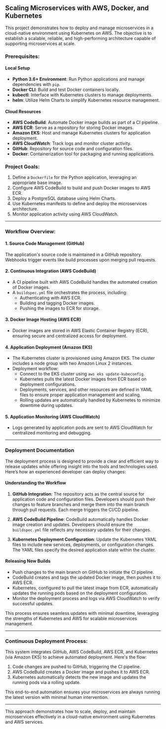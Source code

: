 ## Scaling Microservices with AWS, Docker, and Kubernetes
This project demonstrates how to deploy and manage microservices in a cloud-native environment using Kubernetes on AWS. The objective is to establish a scalable, reliable, and high-performing architecture capable of supporting microservices at scale.

### Prerequisites:
#### Local Setup
- **Python 3.6+ Environment**: Run Python applications and manage dependencies with `pip`.
- **Docker CLI**: Build and test Docker containers locally.
- **kubectl**: Interface with Kubernetes clusters to manage deployments.
- **helm**: Utilize Helm Charts to simplify Kubernetes resource management.

#### Cloud Resources
- **AWS CodeBuild**: Automate Docker image builds as part of a CI pipeline.
- **AWS ECR**: Serve as a repository for storing Docker images.
- **Amazon EKS**: Host and manage Kubernetes clusters for application deployment.
- **AWS CloudWatch**: Track logs and monitor cluster activity.
- **GitHub**: Repository for source code and configuration files.
- **Docker**: Containerization tool for packaging and running applications.

### Project Goals:
1. Define a `Dockerfile` for the Python application, leveraging an appropriate base image.
2. Configure AWS CodeBuild to build and push Docker images to AWS ECR.
3. Deploy a PostgreSQL database using Helm Charts.
4. Use Kubernetes manifests to define and deploy the microservices architecture.
5. Monitor application activity using AWS CloudWatch.

---

### Workflow Overview:
#### **1. Source Code Management (GitHub)**
The application's source code is maintained in a GitHub repository. Webhooks trigger events like build processes upon merging pull requests.

#### **2. Continuous Integration (AWS CodeBuild)**
- A CI pipeline built with AWS CodeBuild handles the automated creation of Docker images.
- A `buildspec.yml` file orchestrates the process, including:
  - Authenticating with AWS ECR.
  - Building and tagging Docker images.
  - Pushing the images to ECR for storage.

#### **3. Docker Image Hosting (AWS ECR)**
- Docker images are stored in AWS Elastic Container Registry (ECR), ensuring secure and centralized access for deployment.

#### **4. Application Deployment (Amazon EKS)**
- The Kubernetes cluster is provisioned using Amazon EKS. The cluster includes a node group with two Amazon Linux 2 instances.
- Deployment workflow:
  - Connect to the EKS cluster using `aws eks update-kubeconfig`.
  - Kubernetes pulls the latest Docker images from ECR based on deployment configurations.
  - Deployments, services, and other resources are defined in YAML files to ensure proper application management and scaling.
  - Rolling updates are automatically handled by Kubernetes to minimize downtime during updates.


#### **5. Application Monitoring (AWS CloudWatch)**
- Logs generated by application pods are sent to AWS CloudWatch for centralized monitoring and debugging.

---

### Deployment Documentation
The deployment process is designed to provide a clear and efficient way to release updates while offering insight into the tools and technologies used. Here’s how an experienced developer can deploy changes:

#### **Understanding the Workflow**
1. **GitHub Integration**: The repository acts as the central source for application code and configuration files. Developers should push their changes to feature branches and merge them into the main branch through pull requests. Each merge triggers the CI/CD pipeline.

2. **AWS CodeBuild Pipeline**: CodeBuild automatically handles Docker image creation and updates. Developers should ensure the `buildspec.yml` file reflects any necessary updates for their changes.

3. **Kubernetes Deployment Configuration**: Update the Kubernetes YAML files to include new services, deployments, or configuration changes. The YAML files specify the desired application state within the cluster.

#### **Releasing New Builds**
- Push changes to the main branch on GitHub to initiate the CI pipeline.
- CodeBuild creates and tags the updated Docker image, then pushes it to AWS ECR.
- Kubernetes, configured to pull the latest image from ECR, automatically updates the running pods based on the deployment configuration.
- Monitor the deployment process and logs via AWS CloudWatch to verify successful updates.

This process ensures seamless updates with minimal downtime, leveraging the strengths of Kubernetes and AWS for scalable microservices management.

---

### Continuous Deployment Process:
This system integrates GitHub, AWS CodeBuild, AWS ECR, and Kubernetes (via Amazon EKS) to achieve automated deployment. Here's the flow:
1. Code changes are pushed to GitHub, triggering the CI pipeline.
2. AWS CodeBuild creates a Docker image and pushes it to AWS ECR.
3. Kubernetes automatically detects the new image and updates the running pods via a rolling update.

This end-to-end automation ensures your microservices are always running the latest version with minimal human intervention.

---

This approach demonstrates how to scale, deploy, and maintain microservices effectively in a cloud-native environment using Kubernetes and AWS services.

